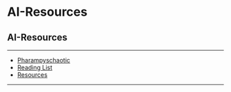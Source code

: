 # AI-Resources

## AI-Resources

---

- [Pharampyschaotic](Pharampyschaotic.md)
- [Reading List](Reading%20List.md)
- [Resources](Resources.md)

---

